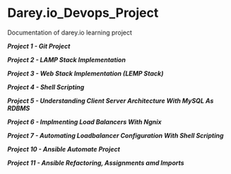 # Darey.io_Devops_Project
Documentation of darey.io learning project 

***Project 1 - Git Project***

***Project 2 - LAMP Stack Implementation***

***Project 3 - Web Stack Implementation (LEMP Stack)***

***Project 4 - Shell Scripting***

***Project 5 - Understanding Client Server Architecture With MySQL As RDBMS***

***Project 6 - Implmenting Load Balancers With Ngnix***

***Project 7 - Automating Loadbalancer Configuration With Shell Scripting***

***Project 10 - Ansible Automate Project***

***Project 11 - Ansible Refactoring, Assignments amd Imports***
